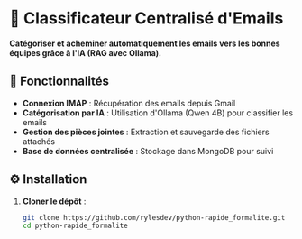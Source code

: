 # 📧 Classificateur Centralisé d'Emails

**Catégoriser et acheminer automatiquement les emails vers les bonnes équipes grâce à l'IA (RAG avec Ollama).**

## 🚀 Fonctionnalités
- **Connexion IMAP** : Récupération des emails depuis Gmail
- **Catégorisation par IA** : Utilisation d'Ollama (Qwen 4B) pour classifier les emails
- **Gestion des pièces jointes** : Extraction et sauvegarde des fichiers attachés
- **Base de données centralisée** : Stockage dans MongoDB pour suivi

## ⚙️ Installation

1. **Cloner le dépôt** :
   ```bash
   git clone https://github.com/rylesdev/python-rapide_formalite.git
   cd python-rapide_formalite
